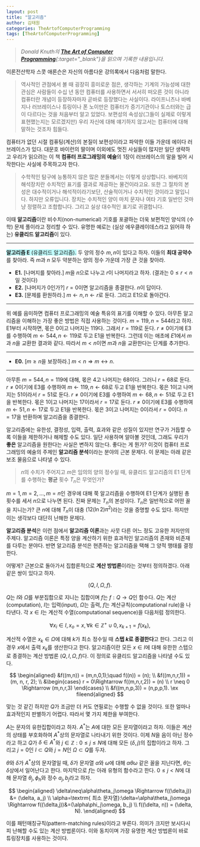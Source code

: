 ```yaml
---
layout: post
title: "알고리즘"
author: 김태원
categories: TheArtofComputerProgramming
tags: [TheArtofComputerProgramming]
---
```


> *Donald Knuth의 [**The Art of Computer Programming**](https://www.haio.ir/app/uploads/2022/01/The-Art-of-Computer-Programming-Vol.-1-Fundamental-Algorithms-3rd-Edition-by-Donald-E.-Knuth-z-lib.org_.pdf){:target="_blank"}을 읽으며 기록한 내용입니다.*

이론전산학자 스콧 애론슨은 자신의 아름다운 강의록에서 다음처럼 말한다.

> 역사적인 관점에서 볼 때 굉장히 흥미로운 점은, 생각하는 기계의 가능성에 대한 관심은 사람들이 수십 년 동안 컴퓨터를 사용하면서 서서히 떠오른 것이 아니라 컴퓨터란 개념이 등장하자마자 곧바로 등장했다는 사실이다. 
> 라이프니츠나 바베지나 러브레이스나 튜링이나 폰 노이만은 컴퓨터가 증기기관이나 토스터와는 급이 다르다는 것을 처음부터 알고 있었다. 
> 보편성의 속성상(그들이 실제로 이렇게 표현했는지는 모르겠지만) 우리 자신에 대해 얘기하지 않고서는 컴퓨터에 대해 말하는 것조차 힘들다.

컴퓨터가 없던 시절 컴퓨팅(계산)의 본질이 보편성이라고 파악한 이들 가운데 에이다 러브레이스가 있다.
대문호 바이런의 딸이며 이외에도 멋진 사실들이 많지만 일단 생략하고 우리가 읽으려는 이 책 **컴퓨터 프로그래밍의 예술**의 1장이 러브레이스의 말을 빌어 시작한다는 사실에 주목하고자 한다. 

> 수학적인 탐구에 능통하지 않은 많은 분들께서는 이렇게 상상합니다.
> 바베지의 해석장치란 수치적인 표기를 결과로 제공하는 물건이라고요.
> 또한 그 절차의 본성은 대수적이거나 해석적이라기보단, 산술적이거나 수치적인 것이라고 말입니다.
> 하지만 오류입니다. 
> 장치는 수치적인 양이 마치 문자나 여타 기호 일반인 것마냥 정렬하고 조합합니다.
> 그리고 실상 대수적인 표기로 귀결합니다.

이때 **알고리즘**이란 비수치(non-numerical) 기호를 포괄하는 더욱 보편적인 양식의 (수학) 문제 풀이라고 정리할 수 있다. 
유명한 예로는 (실상 에우클레이데스라고 읽어햐 하는) **유클리드 알고리즘**이 있다.

---

<span style="background-color:#C0FFFF">**알고리즘 E** (유클리드 알고리즘).</span> 
두 양의 정수 $m, n$이 있다고 하자. 
이들의 **최대 공약수**를 찾아라.
즉 $m$과 $n$ 모두 약분하는 양의 정수 가운데 가장 큰 것을 찾아라.

- **E1.** [나머지를 찾아라.] $m$을 $n$으로 나누고 $r$이 나머지라고 하자. (결과는 $0\leq r < n$일 것이다)
- **E2.** [나머지가 $0$인가?] $r=0$이면 알고리즘을 종결한다. $n$이 답이다. 
- **E3.** [문제를 환원하라.] $m\leftarrow n, n\leftarrow r$로 둔다. 그리고 E1으로 돌아간다. 

---

위 예를 음미하면 컴퓨터 프로그래밍의 예술 특유의 표기를 이해할 수 있다.
아무튼 알고리즘을 이해하는 가장 좋은 방법은 직접 사용하는 것이다.
$m=119, n=544$라고 하자. 
E1부터 시작하면, 몫은 $0$이고 나머지는 $119$다. 
그래서 $r=119$로 둔다.
$r\neq 0$이기에 E3를 수행하여 $m\leftarrow 544, n\leftarrow 119$로 두고 E1을 반복한다.
그런데 이는 애초에 $E1$에서 $m$과 $n$을 교환한 결과와 같다.
따라서 $m < n$이면 $m$과 $n$을 교환한다는 단계를 추가한다. 

---

- **E0.** [$m\geq n$을 보장하라.] $m < n\Rightarrow m\leftrightarrow n$.

---

아무튼 $m=544, n=119$에 대해, 몫은 $4$고 나머지는 $68$이다. 
그러니 $r=68$로 둔다.
$r\neq 0$이기에 E3를 수행하여 $m\leftarrow 119, n\leftarrow 68$로 두고 E1을 반복한다.
몫은 $1$이고 나머지는 $51$이라서 $r=51$로 둔다.
$r\neq 0$이기에 E3를 수행하여 $m\leftarrow 68, n\leftarrow 51$로 두고 E1을 반복한다.
몫은 $1$이고 나머지는 $17$이라서 $r=17$로 둔다.
$r\neq 0$이기에 E3를 수행하여 $m\leftarrow 51, n\leftarrow 17$로 두고 E1을 반복한다.
몫은 $3$이고 나머지는 $0$이라서 $r=0$이다.
$n=17$을 반환하며 알고리즘을 종결한다.

알고리즘에는 유한성, 결정성, 입력, 출력, 효과와 같은 성질이 있지만 연구가 거듭할 수록 이들을 제한하거나 해제할 수도 있다. 
일단 사용하며 알아볼 것인데, 그래도 우리가 **좋은** 알고리즘을 원한다는 사실은 변하지 않는다. 
좋다는 게 뭔가?
이것이 컴퓨터 프로그래밍의 예술의 주제인 **알고리즘 분석**이라는 분야의 근본 문제다.
이 문제는 아래 같은 보조 물음으로 나타낼 수 있다. 

> $n$의 수치가 주어지고 $m$은 임의의 양의 정수일 때, 유클리드 알고리즘의 E1 단계를 수행하는 **평균** 횟수 $T_n$은 무엇인가? 

$m=1,m=2,\ldots,m=n$인 경우에 대해 쭉 알고리즘을 수행하여 E1 단계가 실행된 총 횟수를 세서 $n$으로 나누면 된다. 
진짜 문제는 $T_n$의 본성이다. 
$T_n$은 일반적으로 어떤 꼴을 지니는가? 
큰 $n$에 대해 $T_n$이 대충 $(12(\ln 2)\pi^2)$라는 것을 증명할 수도 있다. 
하지만 이는 생각보다 대단히 난해한 문제다.

**알고리즘 분석**은 이런 점에서 **알고리즘 이론**과는 사뭇 다른 어느 정도 고유한 저자만의 주제다. 
알고리즘 이론은 특정 양을 계산하기 위한 효과적인 알고리즘의 존재와 비존재를 다루는 분야다. 
반면 알고리즘 분석은 현존하는 알고리즘을 택해 그 양적 행태를 결정한다. 

어떻게?
근본으로 돌아가서 집합론적으로 **계산 방법론**이라는 것부터 정의하겠다. 
아래 같은 쌍이 있다고 하자.

$$
(Q, I, \Omega, f).
$$

$Q$는 $I$와 $\Omega$를 부분집합으로 지니는 집합이며 $f$는 $f:Q\longrightarrow Q$인 함수다. 
$Q$는 계산(computation), $I$는 입력(input), $\Omega$는 출력, $f$는 계산규칙(computational rule)을 나타낸다. 
각 $x\in I$는 계산적 수열(computational sequence)을 다음처럼 정의한다. 

$$
\forall x_i\in I, x_o= x, \forall k\in\mathbb{Z^+}\cup{0}, x_{k+1}=f(x_k),
$$

계산적 수열은 $x_k\in\Omega$에 대해 $k$가 최소 정수일 때 **스텝 $k$로 종결한다**고 한다.
그리고 이 경우 $x$에서 출력 $x_k$를 생산한다고 한다. 
알고리즘이란 모든 $x\in I$에 대해 유한한 스텝으로 종결하는 계산 방법론 $(Q,I,\Omega,f)$다. 
이 정의로 유클리드 알고리즘을 나타낼 수도 있다.

$$
\begin{aligned}
&f((m,n)) = (m,n,0,1);\quad f((n)) = (n); \\
&f((m,n,r,1)) = (m, n, r, 2); \\
&\begin{cases}
r = 0\Rightarrow f((m,n,r,2)) = (n) \\
r \neq 0 \Rightarrow (m,n,r,3) 
\end{cases} \\
&f((m,n,p,3)) = (n,p,p,1).
\ex fileend{aligned}
$$

맞는 것 같긴 하지만 $Q$가 조금만 더 커도 연필로는 수행할 수 없을 것이다.
또한 얼마나 효과적인지 판별하기 어렵다.
따라서 몇 가지 제한을 부여한다.

$A$는 문자의 유한집합이라고 하자. 
$A^*$는 $A$에 대한 모든 문자열이라고 하자.
이들은 계산의 상태를 부호화하여 $A^*$상의 문자열로 나타내기 위한 것이다. 
이제 $N$을 음이 아닌 정수라고 하고 $Q$가 $\delta\in A^*$와 $j\in\mathbb{Z}:0\leq j\leq N$에 대해 모든 $(\delta,j)$의 집합이라고 하자. 
그리고 $j=0$인 $I\subset Q$와 $j=N$인 $\Omega\subset Q$를 두자. 

$\theta$와 $\delta$가 $A^*$상의 문자열일 때, $\delta$가 문자열 $\alpha$와 $\omega$에 대해 $\alpha\theta\omega$ 같은 꼴을 지닌다면, $\theta$는 $\delta$상에서 일어난다고 한다. 
마지막으로 $f$는 아래 유형의 함수라고 한다.
$0\leq j < N$에 대해 문자열 $\theta_j,\phi_h$와 정수 $a_j,b_j$라고 하자.

$$
\begin{aligned}
\delta\neq\alpha\theta_j\omega \Rightarrow f((\delta,j)) &= (\delta, a_j) \\
\alpha=\textrm{ 최소 문자열}:\delta=\alpha\theta_j\omega \Rightarrow f((\delta,j))&=(\alpha\phi_j\omega, b_j) \\
    f((\delta, n)) = (\delta, N).
\end{aligned}
$$

이를 패턴매칭규칙(pattern-matching rules)이라고 부른다.
의미가 크지만 보시다시피 난해할 수도 있는 계산 방법론이다.
이와 동치이며 가장 유명한 계산 방법론이 바로 튜링장치를 사용하는 것이다.
